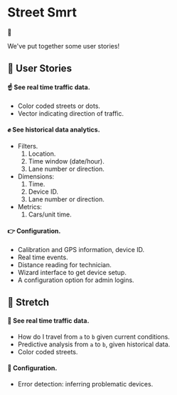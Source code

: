 # Street Smrt

:blue_car:

We've put together some user stories!

## :muscle: User Stories

#### :point_up: See real time traffic data.

+ Color coded streets or dots.
+ Vector indicating direction of traffic.

#### :fist: See historical data analytics.

+ Filters.
    1. Location.
    2. Time window (date/hour).
    3. Lane number or direction.
+ Dimensions:
    1. Time.
    2. Device ID.
    3. Lane number or direction.
+ Metrics:
    1. Cars/unit time.

#### :point_right: Configuration.

+ Calibration and GPS information, device ID.
+ Real time events.
+ Distance reading for technician.
+ Wizard interface to get device setup.
+ A configuration option for admin logins.

## :metal: Stretch

#### :raised_hands: See real time traffic data.

+ How do I travel from `a` to `b` given current conditions.
+ Predictive analysis from `a` to `b`, given historical data.
+ Color coded streets.

#### :open_hands: Configuration.

+ Error detection: inferring problematic devices.
